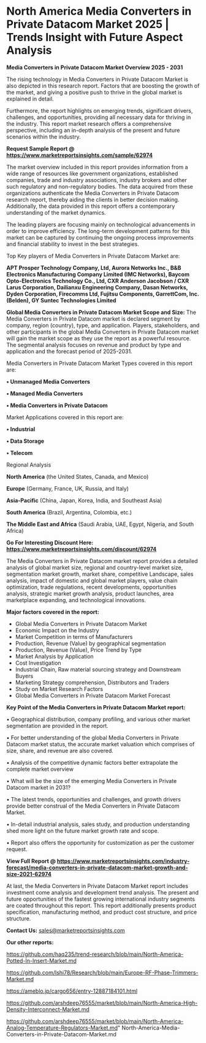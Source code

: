  # North America Media Converters in Private Datacom Market 2025 | Trends Insight with Future Aspect Analysis

<Strong> Media Converters in Private Datacom Market Overview 2025 - 2031</strong>

The rising technology in Media Converters in Private Datacom Market is also depicted in this research report. Factors that are boosting the growth of the market, and giving a positive push to thrive in the global market is explained in detail.

Furthermore, the report highlights on emerging trends, significant drivers, challenges, and opportunities, providing all necessary data for thriving in the industry. This report market research offers a comprehensive perspective, including an in-depth analysis of the present and future scenarios within the industry.

<strong>Request Sample Report @ <a href=https://www.marketreportsinsights.com/sample/62974>https://www.marketreportsinsights.com/sample/62974</a></strong>

The market overview included in this report provides information from a wide range of resources like government organizations, established companies, trade and industry associations, industry brokers and other such regulatory and non-regulatory bodies. The data acquired from these organizations authenticate the Media Converters in Private Datacom research report, thereby aiding the clients in better decision making. Additionally, the data provided in this report offers a contemporary understanding of the market dynamics.

The leading players are focusing mainly on technological advancements in order to improve efficiency. The long-term development patterns for this market can be captured by continuing the ongoing process improvements and financial stability to invest in the best strategies.

Top Key players of Media Converters in Private Datacom Market are:

<strong>APT Prosper Technology Company, Ltd, Aurora Networks Inc., B&B Electronics Manufacturing Company Limited (IMC Networks), Baycom Opto-Electronics Technology Co., Ltd, CXR Anderson Jacobson / CXR Larus Corporation, Dailianxu Engineering Company, Dasan Networks, Dyden Corporation, Firecomms Ltd, Fujitsu Components, GarrettCom, Inc. (Belden), GY Suntec Technologies Limited</strong>

<strong><b>Global Media Converters in Private Datacom Market Scope and Size:</b></strong>
The Media Converters in Private Datacom market is declared segment by company, region (country), type, and application. Players, stakeholders, and other participants in the global Media Converters in Private Datacom market will gain the market scope as they use the report as a powerful resource. The segmental analysis focuses on revenue and product by type and application and the forecast period of 2025-2031.

Media Converters in Private Datacom Market Types covered in this report are:

<strong>• Unmanaged Media Converters

• Managed Media Converters

• Media Converters in Private Datacom</strong>

Market Applications covered in this report are:

<strong>• Industrial

• Data Storage

• Telecom</strong> 

Regional Analysis

<strong>North America</strong> (the United States, Canada, and Mexico)

<strong>Europe</strong> (Germany, France, UK, Russia, and Italy)

<strong>Asia-Pacific</strong> (China, Japan, Korea, India, and Southeast Asia)

<strong>South America</strong> (Brazil, Argentina, Colombia, etc.)

<strong>The Middle East and Africa</strong> (Saudi Arabia, UAE, Egypt, Nigeria, and South Africa)

<strong>Go For Interesting Discount Here: <a href=https://www.marketreportsinsights.com/discount/62974>https://www.marketreportsinsights.com/discount/62974</a></strong>

The Media Converters in Private Datacom market report provides a detailed analysis of global market size, regional and country-level market size, segmentation market growth, market share, competitive Landscape, sales analysis, impact of domestic and global market players, value chain optimization, trade regulations, recent developments, opportunities analysis, strategic market growth analysis, product launches, area marketplace expanding, and technological innovations.

<strong><b>Major factors covered in the report:</b></strong>
<ul>
  <li>Global Media Converters in Private Datacom Market </li>
  <li>Economic Impact on the Industry</li>
  <li>Market Competition in terms of Manufacturers</li>
  <li>Production, Revenue (Value) by geographical segmentation</li>
  <li>Production, Revenue (Value), Price Trend by Type</li>
  <li>Market Analysis by Application</li>
  <li>Cost Investigation</li>
  <li>Industrial Chain, Raw material sourcing strategy and Downstream Buyers</li>
  <li>Marketing Strategy comprehension, Distributors and Traders</li>
  <li>Study on Market Research Factors</li>
  <li>Global Media Converters in Private Datacom Market Forecast</li>
</ul>

<strong><b>Key Point of the Media Converters in Private Datacom Market report:</b></strong>

• Geographical distribution, company profiling, and various other market segmentation are provided in the report.

• For better understanding of the global Media Converters in Private Datacom market status, the accurate market valuation which comprises of size, share, and revenue are also covered.

• Analysis of the competitive dynamic factors better extrapolate the complete market overview

• What will be the size of the emerging Media Converters in Private Datacom market in 2031?

• The latest trends, opportunities and challenges, and growth drivers provide better construal of the Media Converters in Private Datacom Market.

• In-detail industrial analysis, sales study, and production understanding shed more light on the future market growth rate and scope.

• Report also offers the opportunity for customization as per the customer request.

<strong><b>View Full Report @ <a href=https://www.marketreportsinsights.com/industry-forecast/media-converters-in-private-datacom-market-growth-and-size-2021-62974>https://www.marketreportsinsights.com/industry-forecast/media-converters-in-private-datacom-market-growth-and-size-2021-62974</a></b></strong>


At last, the Media Converters in Private Datacom Market report includes investment come analysis and development trend analysis. The present and future opportunities of the fastest growing international industry segments are coated throughout this report. This report additionally presents product specification, manufacturing method, and product cost structure, and price structure.

<strong>Contact Us:</strong>
sales@marketreportsinsights.com

<strong>Our other reports:</strong>

<a href=https://github.com/haq235/trend-research/blob/main/North-America-Potted-In-Insert-Market.md>https://github.com/haq235/trend-research/blob/main/North-America-Potted-In-Insert-Market.md</a>

<a href=https://github.com/Ishi78/Research/blob/main/Europe-RF-Phase-Trimmers-Market.md>https://github.com/Ishi78/Research/blob/main/Europe-RF-Phase-Trimmers-Market.md</a>

<a href=https://ameblo.jp/cargo656/entry-12887184101.html>https://ameblo.jp/cargo656/entry-12887184101.html</a>

<a href=https://github.com/arshdeep76555/market/blob/main/North-America-High-Density-Interconnect-Market.md>https://github.com/arshdeep76555/market/blob/main/North-America-High-Density-Interconnect-Market.md</a>

<a href=https://github.com/arshdeep76555/market/blob/main/North-America-Analog-Temperature-Regulators-Market.md>https://github.com/arshdeep76555/market/blob/main/North-America-Analog-Temperature-Regulators-Market.md</a>"
North-America-Media-Converters-in-Private-Datacom-Market.md
